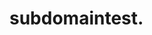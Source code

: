 # subdomaintest.
</textarea> <a href='https://b42d-2405-201-5c2b-b828-cfc-8201-aa46-36ce.ngrok-free.app' ONxss ONLOAD=prompt(1)>

